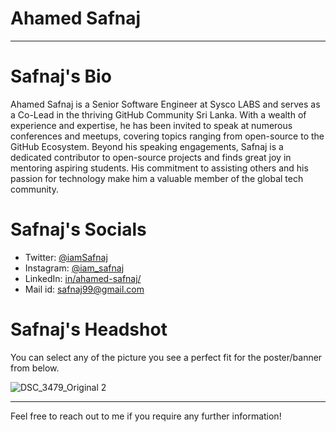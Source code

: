 # Ahamed Safnaj

- - -

# Safnaj's Bio

Ahamed Safnaj is a Senior Software Engineer at Sysco LABS and serves as a Co-Lead in the thriving GitHub Community Sri Lanka. With a wealth of experience and expertise, he has been invited to speak at numerous conferences and meetups, covering topics ranging from open-source to the GitHub Ecosystem. Beyond his speaking engagements, Safnaj is a dedicated contributor to open-source projects and finds great joy in mentoring aspiring students. His commitment to assisting others and his passion for technology make him a valuable member of the global tech community.

# Safnaj's Socials

- Twitter: <a href="https://twitter.com/iamSafnaj/">@iamSafnaj</a>
- Instagram: <a href="https://www.instagram.com/iam_safnaj/">@iam_safnaj</a>
- LinkedIn: <a href="https://www.linkedin.com/in/ahamed-safnaj/">in/ahamed-safnaj/</a>
- Mail id: <a href="mailto:safnaj99@gmail.com">safnaj99@gmail.com</a>

# Safnaj's Headshot

You can select any of the picture you see a perfect fit for the poster/banner from below.

![DSC_3479_Original 2](https://github.com/Safnaj/safnaj-bio/assets/37530024/2055857d-8d52-4435-909c-6504eda57fd9)

- - -

Feel free to reach out to me if you require any further information!
